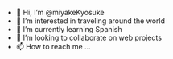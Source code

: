 - 👋 Hi, I’m @miyakeKyosuke
- 👀 I’m interested in traveling around the world
- 🌱 I’m currently learning Spanish
- 💞️ I’m looking to collaborate on web projects
- 📫 How to reach me ...

<!---
miyakeKyosuke/miyakeKyosuke is a ✨ special ✨ repository because its `README.md` (this file) appears on your GitHub profile.
You can click the Preview link to take a look at your changes.
--->
